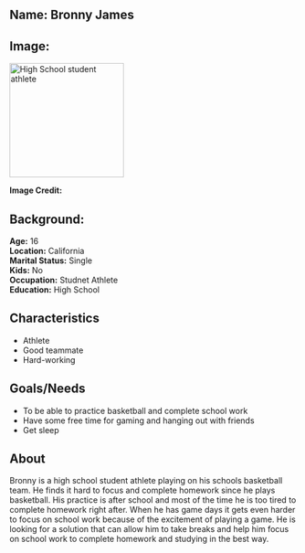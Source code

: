## Name: Bronny James

## Image: 
<img src="" width="200px" alt="High School student athlete" />

**Image Credit:** 
<!-- WOCinTech Chat via [Flickr](https://www.flickr.com/photos/wocintechchat/25388752744/) -->


## Background:

**Age:** 16<br> 
**Location:** California<br> 
**Marital Status:** Single<br> 
**Kids:** No<br> 
**Occupation:** Studnet Athlete<br> 
**Education:** High School

## Characteristics
* Athlete
* Good teammate
* Hard-working

## Goals/Needs

* To be able to practice basketball and complete school work
* Have some free time for gaming and hanging out with friends
* Get sleep


## About
Bronny is a high school student athlete playing on his schools basketball team. He finds it hard to focus and complete homework since he plays basketball. His practice is after school and most of the time he is too tired to complete homework right after. When he has game days it gets even harder to focus on school work because of the excitement of playing a game. He is looking for a solution that can allow him to take breaks and help him focus on school work to complete homework and studying in the best way.    
